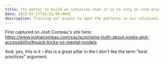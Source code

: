 ```yaml
---
title: Its better to build an intuition than it is to rely on rote practice and memorization.'
date: 2023-07-27T14:21:58.009Z
description: Training our brains to spot the patterns in our solutions is better than maintaining an ever-growing rolodex of piecemeal solutions.
---
```


First captured on Josh Comeau's site here: <https://www.joshwcomeau.com/css/surprising-truth-about-pixels-and-accessibility/#quick-tricks-vs-mental-models>

And, yes, this is it – this is a great pillar in the I don't like the term "best practices" argument.
